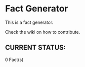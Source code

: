 # Fact Generator
This is a fact generator.

Check the wiki on how to contribute.

## CURRENT STATUS:

0 Fact(s)
